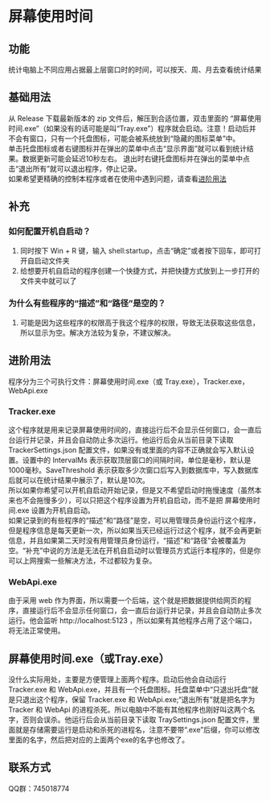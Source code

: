# 屏幕使用时间  

## 功能
统计电脑上不同应用占据最上层窗口时的时间，可以按天、周、月去查看统计结果  

## 基础用法
从 Release 下载最新版本的 zip 文件后，解压到合适位置，双击里面的 “屏幕使用时间.exe”（如果没有的话可能是叫“Tray.exe”）程序就会启动。注意！启动后并不会有窗口，只有一个托盘图标，可能会被系统放到“隐藏的图标菜单”中。  
单击托盘图标或者右键图标并在弹出的菜单中点击“显示界面”就可以看到统计结果。数据更新可能会延迟10秒左右。
退出时右键托盘图标并在弹出的菜单中点击“退出所有”就可以退出程序，停止记录。  
如果希望更精确的控制本程序或者在使用中遇到问题，请查看[进阶用法](#进阶用法)  

## 补充
### 如何配置开机自启动？
1. 同时按下 Win + R 键，输入 shell:startup，点击“确定”或者按下回车，即可打开自启动文件夹  
2. 给想要开机自启动的程序创建一个快捷方式，并把快捷方式放到上一步打开的文件夹中就可以了  
### 为什么有些程序的“描述”和“路径”是空的？
1. 可能是因为这些程序的权限高于我这个程序的权限，导致无法获取这些信息，所以显示为空。解决方法较为复杂，不建议解决。

## 进阶用法  
程序分为三个可执行文件：屏幕使用时间.exe（或 Tray.exe），Tracker.exe，WebApi.exe  
### Tracker.exe  
这个程序就是用来记录屏幕使用时间的，直接运行后不会显示任何窗口，会一直后台运行并记录，并且会自动防止多次运行。他运行后会从当前目录下读取 TrackerSettings.json 配置文件，如果没有或里面的内容不正确就会写入默认设置。设置中的 IntervalMs 表示获取顶层窗口的间隔时间，单位是毫秒，默认是1000毫秒。SaveThreshold 表示获取多少次窗口后写入到数据库中，写入数据库后就可以在统计结果中展示了，默认是10次。  
所以如果你希望可以开机自启动开始记录，但是又不希望启动时拖慢速度（虽然本来也不会拖慢多少），可以只把这个程序设置为开机自启动，而不是把 屏幕使用时间.exe 设置为开机自启动。  
如果记录到的有些程序的“描述”和“路径”是空，可以用管理员身份运行这个程序，但是程序信息是每天更新一次，所以如果当天已经运行过这个程序，就不会再更新信息，并且如果第二天时没有用管理员身份运行，“描述”和“路径”会被覆盖为空。“补充”中说的方法是无法在开机自启动时以管理员方式运行本程序的，但是你可以上网搜索一些解决方法，不过都较为复杂。  
### WebApi.exe  
由于采用 web 作为界面，所以需要一个后端，这个就是把数据提供给网页的程序，直接运行后不会显示任何窗口，会一直后台运行并记录，并且会自动防止多次运行。他会监听 http://localhost:5123 ，所以如果有其他程序占用了这个端口，将无法正常使用。
## 屏幕使用时间.exe（或Tray.exe）
没什么实际用处，主要是方便管理上面两个程序。启动后他会自动运行 Tracker.exe 和 WebApi.exe，并且有一个托盘图标。托盘菜单中“只退出托盘”就是只退出这个程序，保留 Tracker.exe 和 WebApi.exe;“退出所有”就是把名字为 Tracker 和 WebApi 的进程杀死。所以电脑中不能有其他程序也刚好叫这两个名字，否则会误杀。他运行后会从当前目录下读取 TraySettings.json 配置文件，里面就是存储需要运行是启动和杀死的进程名，注意不要带“.exe”后缀，你可以修改里面的名字，然后把对应的上面两个exe的名字也修改了。

## 联系方式
QQ群：745018774